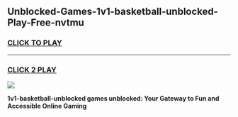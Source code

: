 
## Unblocked-Games-1v1-basketball-unblocked-Play-Free-nvtmu
<h3>
<a href="https://premium76.site?title=1v1-basketball-unblocked&ref=12A">CLICK TO PLAY</a></h3>
<hr>

<h3>
<a href="https://premium76.site?title=1v1-basketball-unblocked&ref=12A">CLICK 2 PLAY</a>
  
</h3>

<a href="https://premium76.site?title=1v1-basketball-unblocked&ref=12A"><img src="https://clearcache.store/games.png"></a>


**1v1-basketball-unblocked games unblocked: Your Gateway to Fun and Accessible Online Gaming**
